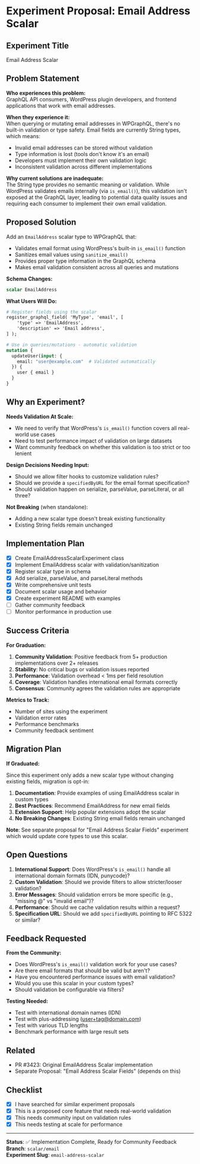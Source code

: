# Experiment Proposal: Email Address Scalar

## Experiment Title
Email Address Scalar

## Problem Statement

**Who experiences this problem:**  
GraphQL API consumers, WordPress plugin developers, and frontend applications that work with email addresses.

**When they experience it:**  
When querying or mutating email addresses in WPGraphQL, there's no built-in validation or type safety. Email fields are currently String types, which means:
- Invalid email addresses can be stored without validation
- Type information is lost (tools don't know it's an email)
- Developers must implement their own validation logic
- Inconsistent validation across different implementations

**Why current solutions are inadequate:**  
The String type provides no semantic meaning or validation. While WordPress validates emails internally (via `is_email()`), this validation isn't exposed at the GraphQL layer, leading to potential data quality issues and requiring each consumer to implement their own email validation.

## Proposed Solution

Add an `EmailAddress` scalar type to WPGraphQL that:
- Validates email format using WordPress's built-in `is_email()` function
- Sanitizes email values using `sanitize_email()`  
- Provides proper type information in the GraphQL schema
- Makes email validation consistent across all queries and mutations

**Schema Changes:**
```graphql
scalar EmailAddress
```

**What Users Will Do:**
```graphql
# Register fields using the scalar
register_graphql_field( 'MyType', 'email', [
    'type' => 'EmailAddress',
    'description' => 'Email address',
] );

# Use in queries/mutations - automatic validation
mutation {
  updateUser(input: {
    email: "user@example.com"  # Validated automatically
  }) {
    user { email }
  }
}
```

## Why an Experiment?

**Needs Validation At Scale:**
- We need to verify that WordPress's `is_email()` function covers all real-world use cases
- Need to test performance impact of validation on large datasets
- Want community feedback on whether this validation is too strict or too lenient

**Design Decisions Needing Input:**
- Should we allow filter hooks to customize validation rules?
- Should we provide a `specifiedByURL` for the email format specification?
- Should validation happen on serialize, parseValue, parseLiteral, or all three?

**Not Breaking** (when standalone):
- Adding a new scalar type doesn't break existing functionality
- Existing String fields remain unchanged

## Implementation Plan

- [x] Create EmailAddressScalarExperiment class
- [x] Implement EmailAddress scalar with validation/sanitization
- [x] Register scalar type in schema  
- [x] Add serialize, parseValue, and parseLiteral methods
- [x] Write comprehensive unit tests
- [x] Document scalar usage and behavior
- [x] Create experiment README with examples
- [ ] Gather community feedback
- [ ] Monitor performance in production use

## Success Criteria

**For Graduation:**
1. **Community Validation**: Positive feedback from 5+ production implementations over 2+ releases
2. **Stability**: No critical bugs or validation issues reported
3. **Performance**: Validation overhead < 1ms per field resolution
4. **Coverage**: Validation handles international email formats correctly
5. **Consensus**: Community agrees the validation rules are appropriate

**Metrics to Track:**
- Number of sites using the experiment
- Validation error rates
- Performance benchmarks
- Community feedback sentiment

## Migration Plan

**If Graduated:**

Since this experiment only adds a new scalar type without changing existing fields, migration is opt-in:

1. **Documentation**: Provide examples of using EmailAddress scalar in custom types
2. **Best Practices**: Recommend EmailAddress for new email fields
3. **Extension Support**: Help popular extensions adopt the scalar
4. **No Breaking Changes**: Existing String email fields remain unchanged

**Note**: See separate proposal for "Email Address Scalar Fields" experiment which would update core types to use this scalar.

## Open Questions

1. **International Support**: Does WordPress's `is_email()` handle all international domain formats (IDN, punycode)?
2. **Custom Validation**: Should we provide filters to allow stricter/looser validation?
3. **Error Messages**: Should validation errors be more specific (e.g., "missing @" vs "invalid email")?
4. **Performance**: Should we cache validation results within a request?
5. **Specification URL**: Should we add `specifiedByURL` pointing to RFC 5322 or similar?

## Feedback Requested

**From the Community:**
- Does WordPress's `is_email()` validation work for your use cases?
- Are there email formats that should be valid but aren't?
- Have you encountered performance issues with email validation?
- Would you use this scalar in your custom types?
- Should validation be configurable via filters?

**Testing Needed:**
- Test with international domain names (IDN)
- Test with plus-addressing (user+tag@domain.com)
- Test with various TLD lengths
- Benchmark performance with large result sets

## Related

- PR #3423: Original EmailAddress Scalar implementation
- Separate Proposal: "Email Address Scalar Fields" (depends on this)

## Checklist

- [x] I have searched for similar experiment proposals
- [x] This is a proposed core feature that needs real-world validation
- [x] This needs community input on validation rules
- [x] This needs testing at scale for performance

---

**Status**: ✅ Implementation Complete, Ready for Community Feedback  
**Branch**: `scalar/email`  
**Experiment Slug**: `email-address-scalar`


